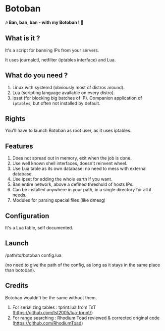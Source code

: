 # Botoban
**:notes: Ban, ban, ban - with my Botoban ! :musical_note:**

## What is it ?

It's a script for banning IPs from your servers.

It uses journalctl, netfilter (iptables interface) and Lua.

## What do you need ?

1. Linux with systemd (obviously most of distros around).
1. Lua (scripting language available on every distro).
1. ipset (for blocking big batches of IP). Companion application of `iptables`, but often not installed by default.

## Rights

You'll have to launch Botoban as root user, as it uses iptables.


## Features
1. Does not spread out in memory, exit when the job is done.
1. Use well known shell interfaces, doesn't reinvent wheel.
1. Use Lua table as its own database: no need to mess with external database.
1. Use ipset for adding the whole earth if you want.
1. Ban entire network, above a defined threshold of hosts IPs.
1. Can be installed anywhere in your path, in a single directory for all it needs.
1. Modules for parsing special files (like dmesg)

## Configuration

It's a Lua table, self documented.

## Launch

/path/to/botoban config.lua

(no need to give the path of the config, as long as it stays in the same place than botoban).

## Credits

Botoban wouldn't be the same without them.

1. For serializing tables : tprint.lua from TsT (https://github.com/tst2005/lua-tprint/)
1. For range searching : Rhodium Toad reviewed & corrected original code (https://github.com/RhodiumToad)
